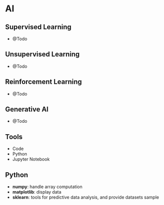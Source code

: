 # AI

## Supervised Learning
- @Todo

## Unsupervised Learning
- @Todo

## Reinforcement Learning
- @Todo

## Generative AI
- @Todo

## Tools

- Code
- Python
- Jupyter Notebook

## Python

- **numpy**: handle array computation
- **matplotlib**: display data
- **sklearn**: tools for predictive data analysis, and provide datasets sample